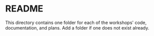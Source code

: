 # README

This directory contains one folder for each of the workshops' code, documentation, and plans. Add a folder if one does not exist already.
